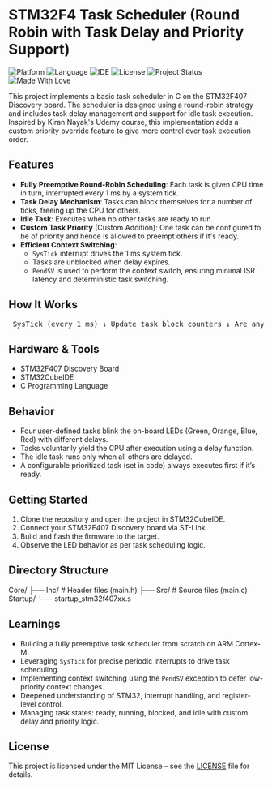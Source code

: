# STM32F4 Task Scheduler (Round Robin with Task Delay and Priority Support)

![Platform](https://img.shields.io/badge/platform-STM32F407-blue)
![Language](https://img.shields.io/badge/language-C-blue)
![IDE](https://img.shields.io/badge/IDE-STM32CubeIDE-green)
![License](https://img.shields.io/badge/license-MIT-lightgrey)
![Project Status](https://img.shields.io/badge/status-learning-informational)
![Made With Love](https://img.shields.io/badge/Made%20with-%F0%9F%92%9C-ff69b4)

This project implements a basic task scheduler in C on the STM32F407 Discovery board. The scheduler is designed using a round-robin strategy and includes task delay management and support for idle task execution. Inspired by Kiran Nayak's Udemy course, this implementation adds a custom priority override feature to give more control over task execution order.

## Features

- **Fully Preemptive Round-Robin Scheduling**: Each task is given CPU time in turn, interrupted every 1 ms by a system tick.
- **Task Delay Mechanism**: Tasks can block themselves for a number of ticks, freeing up the CPU for others.
- **Idle Task**: Executes when no other tasks are ready to run.
- **Custom Task Priority** (Custom Addition): One task can be configured to be of priority and hence is allowed to preempt others if it's ready.
- **Efficient Context Switching**:
  - `SysTick` interrupt drives the 1 ms system tick.
  - Tasks are unblocked when delay expires.
  - `PendSV` is used to perform the context switch, ensuring minimal ISR latency and deterministic task switching.

## How It Works

<pre> SysTick (every 1 ms) ↓ Update task block counters ↓ Are any tasks unblocked? ↓ Yes ──► Set PendSV Pending ↓ PendSV Handler ↓ Context Switch to next ready task </pre>

## Hardware & Tools

- STM32F407 Discovery Board  
- STM32CubeIDE  
- C Programming Language  

## Behavior

- Four user-defined tasks blink the on-board LEDs (Green, Orange, Blue, Red) with different delays.
- Tasks voluntarily yield the CPU after execution using a delay function.
- The idle task runs only when all others are delayed.
- A configurable prioritized task (set in code) always executes first if it’s ready.

## Getting Started

1. Clone the repository and open the project in STM32CubeIDE.
2. Connect your STM32F407 Discovery board via ST-Link.
3. Build and flash the firmware to the target.
4. Observe the LED behavior as per task scheduling logic.

## Directory Structure

Core/
├── Inc/ # Header files (main.h)
├── Src/ # Source files (main.c)
Startup/
└── startup_stm32f407xx.s

## Learnings

- Building a fully preemptive task scheduler from scratch on ARM Cortex-M.
- Leveraging `SysTick` for precise periodic interrupts to drive task scheduling.
- Implementing context switching using the `PendSV` exception to defer low-priority context changes.
- Deepened understanding of STM32, interrupt handling, and register-level control.
- Managing task states: ready, running, blocked, and idle with custom delay and priority logic.

## License

This project is licensed under the MIT License – see the [LICENSE](./LICENSE) file for details.
